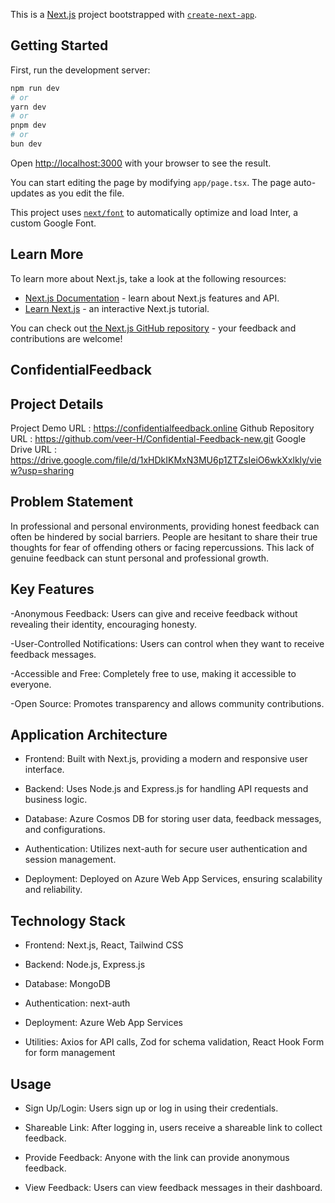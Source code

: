 This is a [Next.js](https://nextjs.org/) project bootstrapped with [`create-next-app`](https://github.com/vercel/next.js/tree/canary/packages/create-next-app).

## Getting Started

First, run the development server:

```bash
npm run dev
# or
yarn dev
# or
pnpm dev
# or
bun dev
```

Open [http://localhost:3000](http://localhost:3000) with your browser to see the result.

You can start editing the page by modifying `app/page.tsx`. The page auto-updates as you edit the file.

This project uses [`next/font`](https://nextjs.org/docs/basic-features/font-optimization) to automatically optimize and load Inter, a custom Google Font.

## Learn More

To learn more about Next.js, take a look at the following resources:

- [Next.js Documentation](https://nextjs.org/docs) - learn about Next.js features and API.
- [Learn Next.js](https://nextjs.org/learn) - an interactive Next.js tutorial.

You can check out [the Next.js GitHub repository](https://github.com/vercel/next.js/) - your feedback and contributions are welcome!

## ConfidentialFeedback
## Project Details
Project Demo URL : https://confidentialfeedback.online
Github Repository URL : https://github.com/veer-H/Confidential-Feedback-new.git
Google Drive URL : https://drive.google.com/file/d/1xHDkIKMxN3MU6p1ZTZsIeiO6wkXxlkly/view?usp=sharing


## Problem Statement
In professional and personal environments, providing honest feedback can often be hindered by social barriers. People are hesitant to share their true thoughts for fear of offending others or facing repercussions. This lack of genuine feedback can stunt personal and professional growth.

## Key Features
-Anonymous Feedback: Users can give and receive feedback without revealing their identity, encouraging honesty.

-User-Controlled Notifications: Users can control when they want to receive feedback messages.

-Accessible and Free: Completely free to use, making it accessible to everyone.

-Open Source: Promotes transparency and allows community contributions.

## Application Architecture
- Frontend: Built with Next.js, providing a modern and responsive user interface.

- Backend: Uses Node.js and Express.js for handling API requests and business logic.

- Database: Azure Cosmos DB for storing user data, feedback messages, and configurations.

- Authentication: Utilizes next-auth for secure user authentication and session management.

- Deployment: Deployed on Azure Web App Services, ensuring scalability and reliability.

## Technology Stack
- Frontend: Next.js, React, Tailwind CSS

- Backend: Node.js, Express.js

- Database: MongoDB

- Authentication: next-auth

- Deployment: Azure Web App Services

- Utilities: Axios for API calls, Zod for schema validation, React Hook Form for form management

## Usage
- Sign Up/Login: Users sign up or log in using their credentials.

- Shareable Link: After logging in, users receive a shareable link to collect feedback.

- Provide Feedback: Anyone with the link can provide anonymous feedback.

- View Feedback: Users can view feedback messages in their dashboard.

